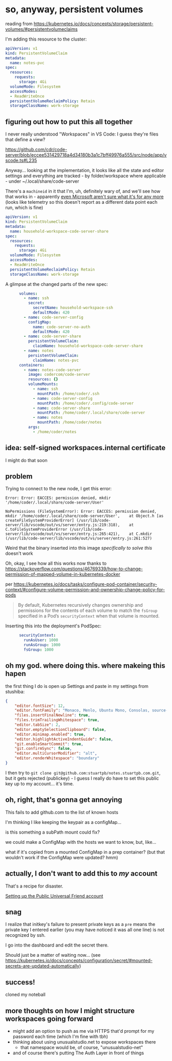 # so, anyway, persistent volumes

reading from https://kubernetes.io/docs/concepts/storage/persistent-volumes/#persistentvolumeclaims

I'm adding this resource to the cluster:

```yaml
apiVersion: v1
kind: PersistentVolumeClaim
metadata:
  name: notes-pvc
spec:
  resources:
    requests:
      storage: 4Gi
  volumeMode: Filesystem
  accessModes:
  - ReadWriteOnce
  persistentVolumeReclaimPolicy: Retain
  storageClassName: work-storage
```

## figuring out how to put this all together

I never really understood "Workspaces" in VS Code: I guess they're files that define a view?

https://github.com/cdr/code-server/blob/eccee531429718a4d34180b3a1c7bff49976a555/src/node/app/vscode.ts#L235

Anyway... looking at the implementation, it looks like all the state and editor settings and everything are tracked - by folder/workspace where applicable - under ~/.local/share/code-server

There's a `machineid` in it that I'm, uh, definitely wary of, and we'll see how that works in - apparently [even Microsoft aren't sure what it's for any more](https://github.com/Microsoft/vscode/issues/61562) (looks like telemetry so this doesn't report as a different data point each run, which is fine)

```yaml
apiVersion: v1
kind: PersistentVolumeClaim
metadata:
  name: household-workspace-code-server-share
spec:
  resources:
    requests:
      storage: 4Gi
  volumeMode: Filesystem
  accessModes:
  - ReadWriteOnce
  persistentVolumeReclaimPolicy: Retain
  storageClassName: work-storage
```

A glimpse at the changed parts of the new spec:

```yaml
      volumes:
        - name: ssh
          secret:
            secretName: household-workspace-ssh
            defaultMode: 420
        - name: code-server-config
          configMap:
            name: code-server-no-auth
            defaultMode: 420
        - name: code-server-share
          persistentVolumeClaim:
            claimName: household-workspace-code-server-share
        - name: notes
          persistentVolumeClaim:
            claimName: notes-pvc
      containers:
        - name: notes-code-server
          image: codercom/code-server
          resources: {}
          volumeMounts:
            - name: ssh
              mountPath: /home/coder/.ssh
            - name: code-server-config
              mountPath: /home/coder/.config/code-server
            - name: code-server-share
              mountPath: /home/coder/.local/share/code-server
            - name: notes
              mountPath: /home/coder/notes
          args:
            - /home/coder/notes
```

## idea: self-signed workspaces.internal certificate

I might do that soon

## problem

Trying to connect to the new node, I get this error:

```
Error: Error: EACCES: permission denied, mkdir '/home/coder/.local/share/code-server/User'

NoPermissions (FileSystemError): Error: EACCES: permission denied, mkdir '/home/coder/.local/share/code-server/User',    at Object.h [as createFileSystemProviderError] (/usr/lib/code-server/lib/vscode/out/vs/server/entry.js:219:318),    at C.toFileSystemProviderError (/usr/lib/code-server/lib/vscode/out/vs/server/entry.js:265:421),    at C.mkdir (/usr/lib/code-server/lib/vscode/out/vs/server/entry.js:261:527)
```

Weird that the binary inserted into this image *specifically to solve this* doesn't work

Oh, okay, I see how all this works now thanks to https://stackoverflow.com/questions/46769339/how-to-change-permission-of-mapped-volume-in-kubernetes-docker

per https://kubernetes.io/docs/tasks/configure-pod-container/security-context/#configure-volume-permission-and-ownership-change-policy-for-pods

> By default, Kubernetes recursively changes ownership and permissions for the contents of each volume to match the `fsGroup` specified in a Pod’s `securityContext` when that volume is mounted.

Inserting this into the deployment's PodSpec:

```yaml
      securityContext:
        runAsUser: 1000
        runAsGroup: 1000
        fsGroup: 1000
```

## oh my god. where doing this. where makeing this hapen

the first thing I do is open up Settings and paste in my settings from stushiba:

```json
{
    "editor.fontSize": 12,
    "editor.fontFamily": "Monaco, Menlo, Ubuntu Mono, Consolas, source-code-pro, Roboto Mono, Droid Sans Mono, monospace",
    "files.insertFinalNewline": true,
    "files.trimTrailingWhitespace": true,
    "editor.tabSize": 2,
    "editor.emptySelectionClipboard": false,
    "editor.minimap.enabled": true,
    "editor.highlightActiveIndentGuide": false,
    "git.enableSmartCommit": true,
    "git.confirmSync": false,
    "editor.multiCursorModifier": "alt",
    "editor.renderWhitespace": "boundary"
}
```

I then try to `git clone git@github.com:stuartpb/notes.stuartpb.com.git`, but it gets rejected (publickey) - I guess I really do have to set this public key up to my account... it's time.

## oh, right, that's gonna get annoying

This fails to add github.com to the list of known hosts

I'm thinking I like keeping the keypair as a configMap...

is this something a subPath mount could fix?

we could make a ConfigMap with the hosts we want to know, but, like...

what if it's copied from a mounted ConfigMap in a prep container? (but that wouldn't work if the ConfigMap were updated? hmm)

## actually, I don't want to add this to *my* account

That's a recipe for disaster.

[Setting up the Public Universal Friend account](3dgxq-q2g2f-5884q-kd97d-hxjk1)

## snag

I realize that initkey's failure to present private keys as a `pre` means the private key I entered earlier (you may have noticed it was all one line) is not recognized by ssh.

I go into the dashboard and edit the secret there.

Should just be a matter of waiting now... (see https://kubernetes.io/docs/concepts/configuration/secret/#mounted-secrets-are-updated-automatically)

## success!

cloned my noteball

## more thoughts on how I might structure workspaces going forward

- might add an option to push as me via HTTPS that'd prompt for my password each time (which I'm fine with tbh)
- thinking about using unusualstudio.net to expose workspaces there
  - that namespace would be, of course, "unusualstudio-net"
- and of course there's putting The Auth Layer in front of things
